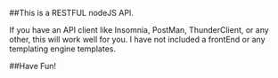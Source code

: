 ##This is a RESTFUL nodeJS API.

If you have an API client like Insomnia, PostMan, ThunderClient, or any other, this will work well for you.
I have not included a frontEnd or any templating engine templates.

##Have Fun!
